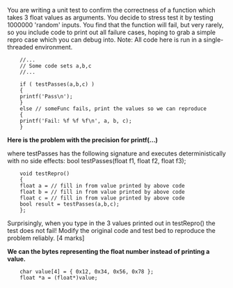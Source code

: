 
You are writing a unit test to confirm the correctness of a function which
takes 3 float values as arguments.
You decide to stress test it by testing 1000000 'random' inputs.
You find that the function will fail, but very rarely, so you include code
to print out all failure cases, hoping to grab a simple repro case which you
can debug into.
Note: All code here is run in a single-threaded environment.

        //...
        // Some code sets a,b,c
        //...

        if ( testPasses(a,b,c) )
        {
        printf('Pass\n');
        }
        else // someFunc fails, print the values so we can reproduce
        {
        printf('Fail: %f %f %f\n', a, b, c);
        }

**Here is the problem with the precision for printf(...)**

where testPasses has the following signature and executes deterministically
with no side effects:
        bool testPasses(float f1, float f2, float f3);

        void testRepro()
        {
        float a = // fill in from value printed by above code
        float b = // fill in from value printed by above code
        float c = // fill in from value printed by above code
        bool result = testPasses(a,b,c);
        };

Surprisingly, when you type in the 3 values printed out in testRepro()
the test does not fail!
Modify the original code and test bed to reproduce the problem reliably. [4 marks]


**We can the bytes representing the float number instead of printing a value.**

        char value[4] = { 0x12, 0x34, 0x56, 0x78 };
        float *a = (float*)value;
